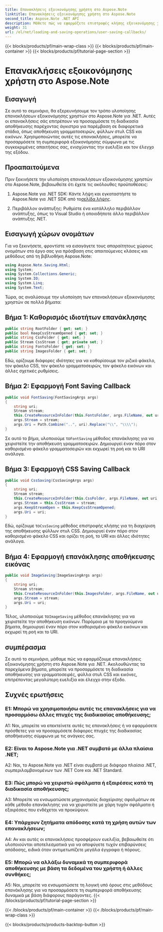 ```yaml
---
title: Επανακλήσεις εξοικονόμησης χρήστη στο Aspose.Note
linktitle: Επανακλήσεις εξοικονόμησης χρήστη στο Aspose.Note
second_title: Aspose.Note .NET API
description: Μάθετε πώς να εφαρμόζετε επιστροφές κλήσης εξοικονόμησης χρηστών στο Aspose.Note για .NET για να προσαρμόσετε την αποθήκευση γραμματοσειρών, CSS και εικόνων.
weight: 31
url: /el/net/loading-and-saving-operations/user-saving-callbacks/
---
```


{{< blocks/products/pf/main-wrap-class >}}
{{< blocks/products/pf/main-container >}}
{{< blocks/products/pf/tutorial-page-section >}}

# Επανακλήσεις εξοικονόμησης χρήστη στο Aspose.Note

## Εισαγωγή

Σε αυτό το σεμινάριο, θα εξερευνήσουμε τον τρόπο υλοποίησης επανακλήσεων εξοικονόμησης χρηστών στο Aspose.Note για .NET. Αυτές οι επανακλήσεις σάς επιτρέπουν να προσαρμόσετε τη διαδικασία αποθήκευσης παρέχοντας άγκιστρα για παρέμβαση σε διαφορετικά στάδια, όπως αποθήκευση γραμματοσειρών, φύλλων στυλ CSS και εικόνων. Χρησιμοποιώντας αυτές τις επανακλήσεις, μπορείτε να προσαρμόσετε τη συμπεριφορά εξοικονόμησης σύμφωνα με τις συγκεκριμένες απαιτήσεις σας, ενισχύοντας την ευελιξία και τον έλεγχο της εξόδου.

## Προαπαιτούμενα

Πριν ξεκινήσετε την υλοποίηση επανακλήσεων εξοικονόμησης χρηστών στο Aspose.Note, βεβαιωθείτε ότι έχετε τις ακόλουθες προϋποθέσεις:

1.  Aspose.Note για .NET SDK: Κάντε λήψη και εγκαταστήστε το Aspose.Note για .NET SDK από το[σελίδα λήψης](https://releases.aspose.com/note/net/).
   
2. Περιβάλλον ανάπτυξης: Ρυθμίστε ένα κατάλληλο περιβάλλον ανάπτυξης, όπως το Visual Studio ή οποιοδήποτε άλλο περιβάλλον ανάπτυξης .NET.

## Εισαγωγή χώρων ονομάτων

Για να ξεκινήσετε, φροντίστε να εισαγάγετε τους απαραίτητους χώρους ονομάτων στο έργο σας για πρόσβαση στις απαιτούμενες κλάσεις και μεθόδους από τη βιβλιοθήκη Aspose.Note:

```csharp
using Aspose.Note.Saving.Html;
using System;
using System.Collections.Generic;
using System.IO;
using System.Linq;
using System.Text;
```

Τώρα, ας αναλύσουμε την υλοποίηση των επανακλήσεων εξοικονόμησης χρηστών σε πολλά βήματα:

## Βήμα 1: Καθορισμός ιδιοτήτων επανάκλησης

```csharp
public string RootFolder { get; set; }
public bool KeepCssStreamOpened { get; set; }
public string CssFolder { get; set; }
public Stream CssStream { get; private set; }
public string FontsFolder { get; set; }
public string ImagesFolder { get; set; }
```

Εδώ, ορίζουμε διάφορες ιδιότητες για να καθορίσουμε τον ριζικό φάκελο, τον φάκελο CSS, τον φάκελο γραμματοσειρών, τον φάκελο εικόνων και άλλες σχετικές ρυθμίσεις.

## Βήμα 2: Εφαρμογή Font Saving Callback

```csharp
public void FontSaving(FontSavingArgs args)
{
    string uri;
    Stream stream;
    this.CreateResourceInFolder(this.FontsFolder, args.FileName, out uri, out stream);
    args.Stream = stream;
    args.Uri = Path.Combine("..", uri).Replace("\\", "\\\\");
}
```

 Σε αυτό το βήμα, υλοποιούμε το`FontSaving` μέθοδος επανάκλησης για να χειριστείτε την αποθήκευση γραμματοσειρών. Δημιουργεί έναν πόρο στον καθορισμένο φάκελο γραμματοσειρών και εκχωρεί τη ροή και το URI ανάλογα.

## Βήμα 3: Εφαρμογή CSS Saving Callback

```csharp
public void CssSaving(CssSavingArgs args)
{
    string uri;
    Stream stream;
    this.CreateResourceInFolder(this.CssFolder, args.FileName, out uri, out stream);
    args.Stream = this.CssStream = stream;
    args.KeepStreamOpen = this.KeepCssStreamOpened;
    args.Uri = uri;
}
```

 Εδώ, ορίζουμε το`CssSaving` μέθοδος επιστροφής κλήσης για τη διαχείριση της αποθήκευσης φύλλων στυλ CSS. Δημιουργεί έναν πόρο στον καθορισμένο φάκελο CSS και ορίζει τη ροή, το URI και άλλες ιδιότητες ανάλογα.

## Βήμα 4: Εφαρμογή επανάκλησης αποθήκευσης εικόνας

```csharp
public void ImageSaving(ImageSavingArgs args)
{
    string uri;
    Stream stream;
    this.CreateResourceInFolder(this.ImagesFolder, args.FileName, out uri, out stream);
    args.Stream = stream;
    args.Uri = uri;
}
```

 Τέλος, υλοποιούμε το`ImageSaving` μέθοδος επανάκλησης για να χειριστείτε την αποθήκευση εικόνων. Παρόμοια με τα προηγούμενα βήματα, δημιουργεί έναν πόρο στον καθορισμένο φάκελο εικόνων και εκχωρεί τη ροή και το URI.

## συμπέρασμα

Σε αυτό το σεμινάριο, μάθαμε πώς να εφαρμόζουμε επανακλήσεις εξοικονόμησης χρήστη στο Aspose.Note για .NET. Ακολουθώντας τα παρεχόμενα βήματα, μπορείτε να προσαρμόσετε τη διαδικασία αποθήκευσης για γραμματοσειρές, φύλλα στυλ CSS και εικόνες, επιτρέποντας μεγαλύτερη ευελιξία και έλεγχο στην έξοδο.

## Συχνές ερωτήσεις

### Ε1: Μπορώ να χρησιμοποιήσω αυτές τις επανακλήσεις για να προσαρμόσω άλλες πτυχές της διαδικασίας αποθήκευσης;

A1: Ναι, μπορείτε να επεκτείνετε αυτές τις επανακλήσεις ή να εφαρμόσετε πρόσθετες για να προσαρμόσετε διάφορες πτυχές της διαδικασίας αποθήκευσης σύμφωνα με τις ανάγκες σας.

### Ε2: Είναι το Aspose.Note για .NET συμβατό με άλλα πλαίσια .NET;

A2: Ναι, το Aspose.Note για .NET είναι συμβατό με διάφορα πλαίσια .NET, συμπεριλαμβανομένων των .NET Core και .NET Standard.

### Ε3: Πώς μπορώ να χειριστώ σφάλματα ή εξαιρέσεις κατά τη διαδικασία αποθήκευσης;

A3: Μπορείτε να ενσωματώσετε μηχανισμούς διαχείρισης σφαλμάτων σε κάθε μέθοδο επανάκλησης για να χειριστείτε με χάρη τυχόν σφάλματα ή εξαιρέσεις που ενδέχεται να προκύψουν.

### Ε4: Υπάρχουν ζητήματα απόδοσης κατά τη χρήση αυτών των επανακλήσεων;

A4: Αν και αυτές οι επανακλήσεις προσφέρουν ευελιξία, βεβαιωθείτε ότι υλοποιούνται αποτελεσματικά για να αποφύγετε τυχόν επιβαρύνσεις απόδοσης, ειδικά όταν αντιμετωπίζετε μεγάλα έγγραφα ή πόρους.

### Ε5: Μπορώ να αλλάξω δυναμικά τη συμπεριφορά αποθήκευσης με βάση τα δεδομένα του χρήστη ή άλλες συνθήκες;

A5: Ναι, μπορείτε να ενσωματώσετε τη λογική υπό όρους στις μεθόδους επανάκλησης για να προσαρμόσετε τη συμπεριφορά αποθήκευσης δυναμικά με βάση διάφορους παράγοντες.
{{< /blocks/products/pf/tutorial-page-section >}}

{{< /blocks/products/pf/main-container >}}
{{< /blocks/products/pf/main-wrap-class >}}

{{< blocks/products/products-backtop-button >}}
